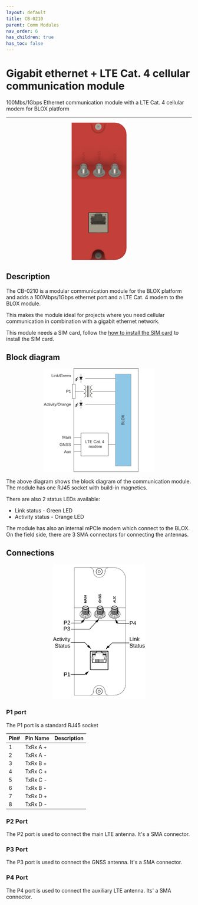 ```yaml
---
layout: default
title: CB-0210
parent: Comm Modules
nav_order: 6
has_children: true
has_toc: false
---
```


# Gigabit ethernet + LTE Cat. 4 cellular communication module

100Mbs/1Gbps Ethernet communication module with a LTE Cat. 4 cellular modem for BLOX platform

---

<p align="center">
<img src="/assets/images/pages/communication-modules/CB-0210/CB-0210%20Render.png" width="150">
</p>

## Description

The CB-0210 is a modular communication module for the BLOX platform and adds a 100Mbps/1Gbps ethernet port and a LTE Cat. 4 modem to the BLOX module.

This makes the module ideal for projects where you need cellular communication in combination with a gigabit ethernet network.

This module needs a SIM card, follow the [how to install the SIM card](/pages/how-to/ht-install-a-sim-card.html) to install the SIM card.

## Block diagram

<p align="center">
<img src="/assets/images/pages/communication-modules/CB-0210/CB-0210%20Blockdiagram.svg" width="300">
</p>

The above diagram shows the block diagram of the communication module.
The module has one RJ45 socket with build-in magnetics.

There are also 2 status LEDs available:
* Link status - Green LED
* Activity status - Orange LED

The module has also an internal mPCIe modem which connect to the BLOX. On the field side, there are 3 SMA connectors for connecting the antennas.


## Connections

<p align="center">
<img src="/assets/images/pages/communication-modules/CB-0210/CB-0210%20Connections.svg" width="250">
</p>

### P1 port

The P1 port is a standard RJ45 socket


| Pin# | Pin Name  | Description               |
|:-----|:----------|:--------------------------|
| 1    | TxRx A +  |                           |
| 2    | TxRx A -  |                           |
| 3    | TxRx B +  |                           |
| 4    | TxRx C +  |                           |
| 5    | TxRx C -  |                           |
| 6    | TxRx B -  |                           |
| 7    | TxRx D +  |                           |
| 8    | TxRx D -  |                           |

### P2 Port

The P2 port is used to connect the main LTE antenna. It's a SMA connector.

### P3 Port

The P3 port is used to connect the GNSS antenna. It's a SMA connector.

### P4 Port

The P4 port is used to connect the auxiliary LTE antenna. Its' a SMA connector.
